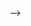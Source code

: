 <!-- Original FlashPaste name: <!-- ../path/here --> -->
<!-- FlashPaste ID: 98 -->

<!-- /path/here -->